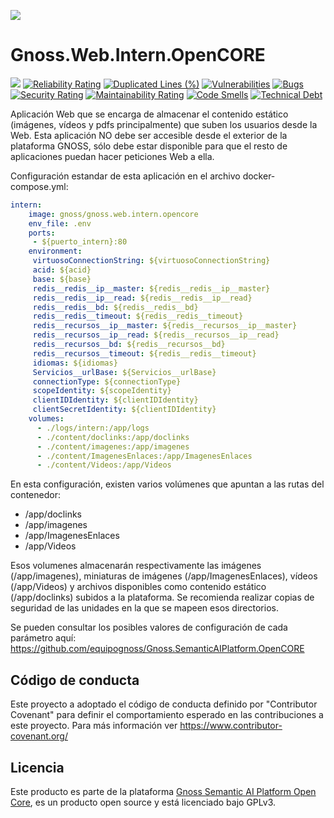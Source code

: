 ![](https://content.gnoss.ws/imagenes/proyectos/personalizacion/7e72bf14-28b9-4beb-82f8-e32a3b49d9d3/cms/logognossazulprincipal.png)

# Gnoss.Web.Intern.OpenCORE

![](https://github.com/equipognoss/Gnoss.Web.Intern.OpenCORE/workflows/BuildIntern/badge.svg)
[![Reliability Rating](https://sonarcloud.io/api/project_badges/measure?project=equipognoss_Gnoss.Web.Intern.OpenCORE&metric=reliability_rating)](https://sonarcloud.io/summary/new_code?id=equipognoss_Gnoss.Web.Intern.OpenCORE)
[![Duplicated Lines (%)](https://sonarcloud.io/api/project_badges/measure?project=equipognoss_Gnoss.Web.Intern.OpenCORE&metric=duplicated_lines_density)](https://sonarcloud.io/summary/new_code?id=equipognoss_Gnoss.Web.Intern.OpenCORE)
[![Vulnerabilities](https://sonarcloud.io/api/project_badges/measure?project=equipognoss_Gnoss.Web.Intern.OpenCORE&metric=vulnerabilities)](https://sonarcloud.io/summary/new_code?id=equipognoss_Gnoss.Web.Intern.OpenCORE)
[![Bugs](https://sonarcloud.io/api/project_badges/measure?project=equipognoss_Gnoss.Web.Intern.OpenCORE&metric=bugs)](https://sonarcloud.io/summary/new_code?id=equipognoss_Gnoss.Web.Intern.OpenCORE)
[![Security Rating](https://sonarcloud.io/api/project_badges/measure?project=equipognoss_Gnoss.Web.Intern.OpenCORE&metric=security_rating)](https://sonarcloud.io/summary/new_code?id=equipognoss_Gnoss.Web.Intern.OpenCORE)
[![Maintainability Rating](https://sonarcloud.io/api/project_badges/measure?project=equipognoss_Gnoss.Web.Intern.OpenCORE&metric=sqale_rating)](https://sonarcloud.io/summary/new_code?id=equipognoss_Gnoss.Web.Intern.OpenCORE)
[![Code Smells](https://sonarcloud.io/api/project_badges/measure?project=equipognoss_Gnoss.Web.Intern.OpenCORE&metric=code_smells)](https://sonarcloud.io/summary/new_code?id=equipognoss_Gnoss.Web.Intern.OpenCORE)
[![Technical Debt](https://sonarcloud.io/api/project_badges/measure?project=equipognoss_Gnoss.Web.Intern.OpenCORE&metric=sqale_index)](https://sonarcloud.io/summary/new_code?id=equipognoss_Gnoss.Web.Intern.OpenCORE)

Aplicación Web que se encarga de almacenar el contenido estático (imágenes, vídeos y pdfs principalmente) que suben los usuarios desde la Web. Esta aplicación NO debe ser accesible desde el exterior de la plataforma GNOSS, sólo debe estar disponible para que el resto de aplicaciones puedan hacer peticiones Web a ella. 

Configuración estandar de esta aplicación en el archivo docker-compose.yml: 

```yml
intern:
    image: gnoss/gnoss.web.intern.opencore
    env_file: .env
    ports:
     - ${puerto_intern}:80
    environment:
     virtuosoConnectionString: ${virtuosoConnectionString}
     acid: ${acid}
     base: ${base}
     redis__redis__ip__master: ${redis__redis__ip__master}
     redis__redis__ip__read: ${redis__redis__ip__read}
     redis__redis__bd: ${redis__redis__bd}
     redis__redis__timeout: ${redis__redis__timeout}
     redis__recursos__ip__master: ${redis__recursos__ip__master}
     redis__recursos__ip__read: ${redis__recursos__ip__read}
     redis__recursos__bd: ${redis__recursos__bd}
     redis__recursos__timeout: ${redis__redis__timeout}
     idiomas: ${idiomas}
     Servicios__urlBase: ${Servicios__urlBase}
     connectionType: ${connectionType}
     scopeIdentity: ${scopeIdentity}
     clientIDIdentity: ${clientIDIdentity}
     clientSecretIdentity: ${clientIDIdentity}
    volumes:
      - ./logs/intern:/app/logs
      - ./content/doclinks:/app/doclinks
      - ./content/imagenes:/app/imagenes
      - ./content/ImagenesEnlaces:/app/ImagenesEnlaces
      - ./content/Videos:/app/Videos
```

En esta configuración, existen varios volúmenes que apuntan a las rutas del contenedor:

* /app/doclinks
* /app/imagenes
* /app/ImagenesEnlaces
* /app/Videos

Esos volumenes almacenarán respectivamente las imágenes (/app/imagenes), miniaturas de imágenes (/app/ImagenesEnlaces), vídeos (/app/Videos) y archivos disponibles como contenido estático (/app/doclinks) subidos a la plataforma. Se recomienda realizar copias de seguridad de las unidades en la que se mapeen esos directorios.

Se pueden consultar los posibles valores de configuración de cada parámetro aquí: https://github.com/equipognoss/Gnoss.SemanticAIPlatform.OpenCORE

## Código de conducta
Este proyecto a adoptado el código de conducta definido por "Contributor Covenant" para definir el comportamiento esperado en las contribuciones a este proyecto. Para más información ver https://www.contributor-covenant.org/

## Licencia
Este producto es parte de la plataforma [Gnoss Semantic AI Platform Open Core](https://github.com/equipognoss/Gnoss.SemanticAIPlatform.OpenCORE), es un producto open source y está licenciado bajo GPLv3.
